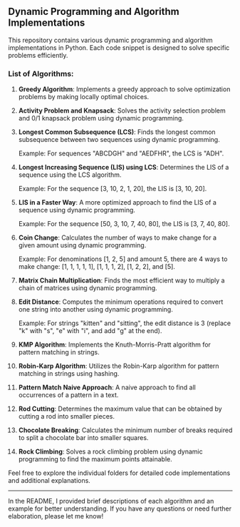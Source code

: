 ## Dynamic Programming and Algorithm Implementations

This repository contains various dynamic programming and algorithm implementations in Python. Each code snippet is designed to solve specific problems efficiently.

### List of Algorithms:

1. **Greedy Algorithm**: Implements a greedy approach to solve optimization problems by making locally optimal choices.

2. **Activity Problem and Knapsack**: Solves the activity selection problem and 0/1 knapsack problem using dynamic programming.

3. **Longest Common Subsequence (LCS)**: Finds the longest common subsequence between two sequences using dynamic programming.

   Example: For sequences "ABCDGH" and "AEDFHR", the LCS is "ADH".

4. **Longest Increasing Sequence (LIS) using LCS**: Determines the LIS of a sequence using the LCS algorithm.

   Example: For the sequence [3, 10, 2, 1, 20], the LIS is [3, 10, 20].

5. **LIS in a Faster Way**: A more optimized approach to find the LIS of a sequence using dynamic programming.

   Example: For the sequence [50, 3, 10, 7, 40, 80], the LIS is [3, 7, 40, 80].

6. **Coin Change**: Calculates the number of ways to make change for a given amount using dynamic programming.

   Example: For denominations [1, 2, 5] and amount 5, there are 4 ways to make change: [1, 1, 1, 1, 1], [1, 1, 1, 2], [1, 2, 2], and [5].

7. **Matrix Chain Multiplication**: Finds the most efficient way to multiply a chain of matrices using dynamic programming.

8. **Edit Distance**: Computes the minimum operations required to convert one string into another using dynamic programming.

   Example: For strings "kitten" and "sitting", the edit distance is 3 (replace "k" with "s", "e" with "i", and add "g" at the end).

9. **KMP Algorithm**: Implements the Knuth-Morris-Pratt algorithm for pattern matching in strings.

10. **Robin-Karp Algorithm**: Utilizes the Robin-Karp algorithm for pattern matching in strings using hashing.

11. **Pattern Match Naive Approach**: A naive approach to find all occurrences of a pattern in a text.

12. **Rod Cutting**: Determines the maximum value that can be obtained by cutting a rod into smaller pieces.

13. **Chocolate Breaking**: Calculates the minimum number of breaks required to split a chocolate bar into smaller squares.

14. **Rock Climbing**: Solves a rock climbing problem using dynamic programming to find the maximum points attainable.

Feel free to explore the individual folders for detailed code implementations and additional explanations.

---
In the README, I provided brief descriptions of each algorithm and an example for better understanding. If you have any questions or need further elaboration, please let me know!
